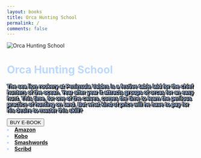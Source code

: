 ```yaml
---
layout: books
title: Orca Hunting School
permalink: /
comments: false
---
```

	
<div class="container-fluid">
	<div class="row d-flex justify-content-center text-black" style="height: 100vh;">
	<div class="col-xl-2 col-lg-4 col-12 col-sm-6 book-1">
			<img src="{{ site.baseurl }}/assets/images/orcacover.png" alt="Orca Hunting School" style="max-height:580px;"/>
		</div> 
		<div class="col-xl-4 col-lg-6 col-12 col-sm-6 book-2" style="color:#bdd8ff; font-weight:bold;">
			<h1 class="text-left d-none d-sm-block">Orca Hunting School</h1>
			<p style="font-family: 'Kanit', sans-serif; 
   text-shadow:
       3px 3px 0 #000,
     -1px -1px 0 #000,  
      1px -1px 0 #000,
      -1px 1px 0 #000,
       1px 1px 0 #000;">
The sea lion rookery at Peninsula Valdes is a festive table laid for the chief hunters of the ocean. Year after year it attracts groups of orcas for an easy hunt. This time, for one of the calves, comes the time to learn the perilous practice of hunting on land. But what kind of price will he have to pay for his desire to master this skill?
			</p>
					<div class="btn-group dropright">
  					<button class="btn btn-lg btn-success dropdown-toggle" type="button" data-toggle="dropdown" aria-haspopup="true" aria-expanded="false">BUY E-BOOK</button>			
  <div class="dropdown-menu text-dark">
	  <li class="dropdown-item">
	  <a href="https://www.amazon.com/dp/B01MDU6A44/" rel="nofollow" target="_blank">Amazon</a>
	  </li>
	<li class="dropdown-item">
	  <a href="https://www.kobo.com/ww/en/ebook/orca-hunting-school" rel="nofollow" target="_blank">Kobo</a>
	</li>
	<li class="dropdown-item">
	  <a href="https://www.smashwords.com/books/view/678230" rel="nofollow" target="_blank">Smashwords</a>
	</li>
	<li class="dropdown-item">
	  <a href="https://www.scribd.com/book/330029998/Orca-Hunting-School" rel="nofollow" target="_blank">Scribd</a>
	  </li>
</div>				</div>
		</div>
	</div>
</div>
